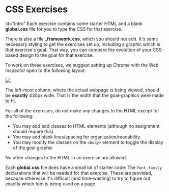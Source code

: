 # CSS Exercises
 id="intro"
Each exercise contains some starter HTML and a blank **global.css** file for you to type the CSS for that exercise.

There is also a file **_framework.css**, which you should not edit. It's some necessary styling to get the exercises set up, including a graphic which is that exercise's goal. That way, you can compare the evolution of your CSS-based design to the goal for that exercise.

To work on these exercises, we suggest setting up Chrome with the Web Inspector open to the following layout:

![](http://cl.ly/fQru/Screen%20Shot%202016-03-16%20at%201.13.29%20AM.png)

The left-most column, where the actual webpage is being viewed, should be **exactly** 430px wide. That is the width that the goal-graphics were made to fit.

For all of the exercises, do not make any changes to the HTML except for the following:

- You may add add classes to HTML elements (although no assignment should require this)
- You may add blank lines/spacing for organization/readability
- You may modify the classes on the `<body>` element to toggle the display of the goal graphic

No other changes to the HTML in an exercise are allowed.

Each **global.css** file does have a small bit of starter code: The `font-family` declarations that will be needed for that exercise. These are provided, because otherwise it's difficult (and time-wasting) to try to figure out exactly which font is being used on a page.